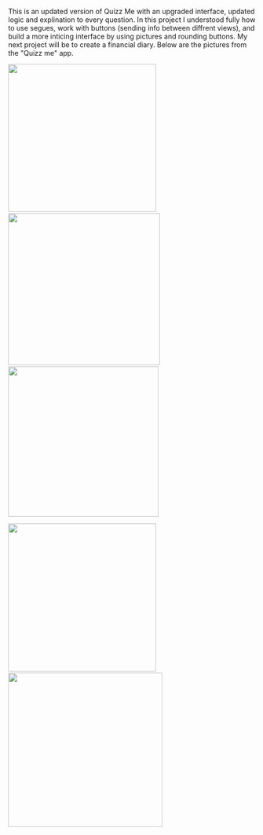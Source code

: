 This is an updated version of Quizz Me with an upgraded interface, updated logic and explination to every question. In this project I understood fully how to use 
segues, work with buttons (sending info between diffrent views), and build a more inticing interface by using pictures and rounding buttons. My next project will be 
to create a financial diary. Below are the pictures from the "Quizz me" app.


<p float="left">
  <img src="https://user-images.githubusercontent.com/67702241/131164489-70b8058e-51ac-4e7e-afa7-7e706dce1c69.png" width="301" />
  &nbsp;&nbsp;
  <img src="https://user-images.githubusercontent.com/67702241/131164494-edb220c0-afd9-439e-941a-f335908d7aff.png" width="309" /> 
  &nbsp;&nbsp;
  <img src="https://user-images.githubusercontent.com/67702241/131164501-31da4bb3-7fdd-46e2-9b8a-1dbd6c2d7c93.png"  width="306" />
</p>

<p float="left">
  <img src="https://user-images.githubusercontent.com/67702241/131164511-19d2860f-0eec-49ce-9ff5-16c0359a61af.png" width="301" />
  &nbsp;&nbsp;
  <img src="https://user-images.githubusercontent.com/67702241/131164516-184e4c9f-9363-4a8d-96ce-2e25d568f355.png" width="314" /> 
</p>
